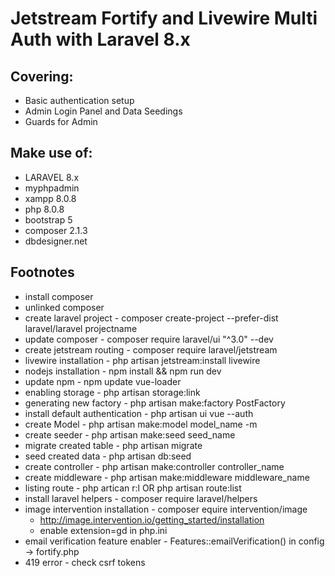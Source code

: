 # Jetstream Fortify and Livewire Multi Auth with Laravel 8.x

## Covering:
- Basic authentication setup
- Admin Login Panel and Data Seedings
- Guards for Admin

## Make use of:
- LARAVEL 8.x
- myphpadmin
- xampp 8.0.8
- php 8.0.8
- bootstrap 5
- composer 2.1.3
- dbdesigner.net

## Footnotes
* install composer
* unlinked composer
* create laravel project - composer create-project --prefer-dist laravel/laravel projectname
* update composer - composer require laravel/ui "^3.0" --dev
* create jetstream routing - composer require laravel/jetstream
* livewire installation - php artisan jetstream:install livewire
* nodejs installation - npm install && npm run dev
* update npm - npm update vue-loader
* enabling storage - php artisan storage:link
* generating new factory - php artisan make:factory PostFactory
* install default authentication - php artisan ui vue --auth
* create Model - php artisan make:model model_name -m
* create seeder - php artisan make:seed seed_name
* migrate created table - php artisan migrate
* seed created data - php artisan db:seed
* create controller - php artisan make:controller controller_name
* create middleware - php artisan make:middleware middleware_name
* listing route - php artican r:l OR php artisan route:list
* install laravel helpers - composer require laravel/helpers
* image intervention installation - composer equire intervention/image
  - http://image.intervention.io/getting_started/installation
  - enable extension=gd in php.ini
* email verification feature enabler - Features::emailVerification() in config -> fortify.php
* 419 error - check csrf tokens


